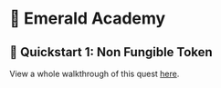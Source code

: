 # 💎 Emerald Academy

## 🚩 Quickstart 1: Non Fungible Token

View a whole walkthrough of this quest [here](https://academy.ecdao.org/en/quickstarts/1-non-fungible-token-svelte).